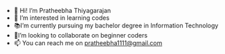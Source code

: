 - 👋 Hi! I’m Pratheebha Thiyagarajan
- 🥰 I’m interested in learning codes
- 📚I’m currently pursuing my bachelor degree in Information Technology
- 🤝I’m looking to collaborate on beginner coders
- 📫 You can reach me on pratheebha1111@gmail.com

<!---
Prathee11/Prathee11 is a ✨ special ✨ repository because its `README.md` (this file) appears on your GitHub profile.
You can click the Preview link to take a look at your changes.
--->
